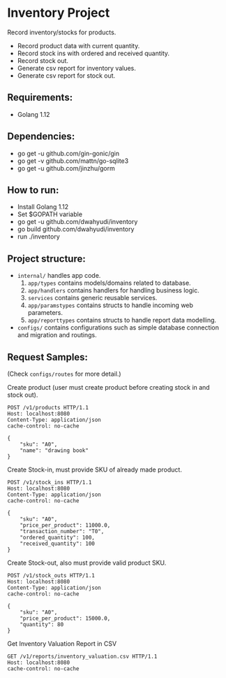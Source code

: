 # Inventory Project

Record inventory/stocks for products.

* Record product data with current quantity.
* Record stock ins with ordered and received quantity.
* Record stock out.
* Generate csv report for inventory values.
* Generate csv report for stock out.

## Requirements:

* Golang 1.12

## Dependencies:

* go get -u github.com/gin-gonic/gin
* go get -v github.com/mattn/go-sqlite3
* go get -u github.com/jinzhu/gorm

## How to run:

* Install Golang 1.12
* Set $GOPATH variable
* go get -u github.com/dwahyudi/inventory
* go build github.com/dwahyudi/inventory
* run ./inventory

## Project structure:

* `internal/` handles app code.
  1. `app/types` contains models/domains related to database.
  2. `app/handlers` contains handlers for handling business logic.
  3. `services` contains generic reusable services.
  4. `app/paramstypes` contains structs to handle incoming web parameters.
  5. `app/reporttypes` contains structs to handle report data modelling.
* `configs/` contains configurations such as simple database connection and migration and routings.

## Request Samples:
(Check `configs/routes` for more detail.)

Create product (user must create product before creating stock in and stock out).

```
POST /v1/products HTTP/1.1
Host: localhost:8080
Content-Type: application/json
cache-control: no-cache

{
	"sku": "A0",
	"name": "drawing book"
}
```

Create Stock-in, must provide SKU of already made product.

```
POST /v1/stock_ins HTTP/1.1
Host: localhost:8080
Content-Type: application/json
cache-control: no-cache

{
	"sku": "A0",
	"price_per_product": 11000.0,
	"transaction_number": "T0",
	"ordered_quantity": 100,
	"received_quantity": 100
}
```

Create Stock-out, also must provide valid product SKU.

```
POST /v1/stock_outs HTTP/1.1
Host: localhost:8080
Content-Type: application/json
cache-control: no-cache

{
	"sku": "A0",
	"price_per_product": 15000.0,
	"quantity": 80
}
```

Get Inventory Valuation Report in CSV

```
GET /v1/reports/inventory_valuation.csv HTTP/1.1
Host: localhost:8080
cache-control: no-cache
```